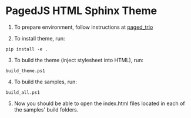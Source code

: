 ﻿# PagedJS HTML Sphinx Theme

1. To prepare environment, follow instructions at [paged_trio](https://github.com/eoas-ubc/paged_trio/blob/master/Readme.md)

2. To install theme, run:
```
pip install -e .
```
3. To build the theme (inject stylesheet into HTML), run:
```
build_theme.ps1
```
4. To build the samples, run:
```
build_all.ps1
```
5. Now you should be able to open the index.html files located in each of the samples' build folders.
